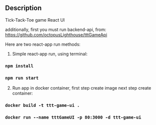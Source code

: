 ## Description

Tick-Tack-Toe game React UI

additionally, first you must run backend-api, from:
https://github.com/octopusLighthouse/tttGameApi

Here are two react-app run methods:

1. Simple react-app run, using terminal:

### `npm install`
### `npm run start`

2. Run app in docker container, first step create image next step create container:

### `docker build -t ttt-game-ui .`
### `docker run --name tttGameUI -p 80:3000 -d ttt-game-ui`
